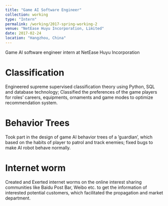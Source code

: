 ```yaml
---
title: "Game AI Software Engineer"
collection: working
type: "Intern"
permalink: /working/2017-spring-working-2
venue: "NetEase Huyu Incorporation, Limited"
date: 2017-02-24
location: "Hangzhou, China"
---
```


Game AI software engineer intern at NetEase Huyu Incorporation

Classification
======
Engineered supreme supervised classification theory using Python, SQL and database technology; Classified the preferences of the game players for roles’ careers, equipments, ornaments and game modes to optimize recommendation system.

Behavior Trees
======
Took part in the design of game AI behavior trees of a ’guardian’, which based on the habits of player to patrol and track enemies; fixed bugs to make AI robot behave normally.

Internet worm
======
Created and Exerted internet worms on the online interest sharing communities like Baidu Post Bar, Weibo etc. to get the information of interested potential customers, which facilitated the propagation and market department.
